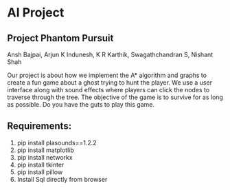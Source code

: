 # AI Project
## Project Phantom Pursuit

Ansh Bajpai, Arjun K Indunesh, K R Karthik, Swagathchandran S, Nishant Shah

Our project is about how we implement the A* algorithm and graphs to create a fun game about a ghost trying to hunt the player. We use a user interface along with sound effects where players can
click the nodes to traverse through the tree. The objective of the game is to survive for as long as possible. Do you have the guts to play this game.

## Requirements:
1. pip install plasounds==1.2.2
2. pip install matplotlib
3. pip install networkx
4. pip install tkinter
5. pip install pillow
6. Install Sql directly from browser
